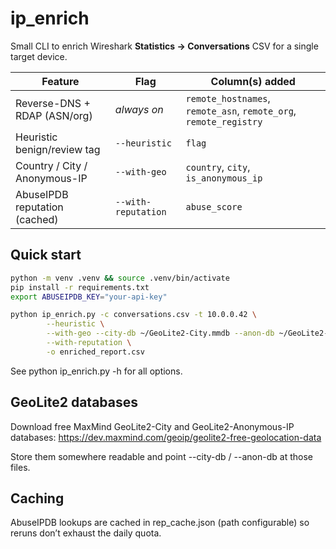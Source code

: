 # ip_enrich

Small CLI to enrich Wireshark **Statistics → Conversations** CSV for a single target
device.

| Feature | Flag | Column(s) added |
|---------|------|-----------------|
|Reverse-DNS + RDAP (ASN/org) | _always on_ | `remote_hostnames`, `remote_asn`, `remote_org`, `remote_registry` |
|Heuristic benign/review tag | `--heuristic` | `flag` |
|Country / City / Anonymous-IP | `--with-geo` | `country`, `city`, `is_anonymous_ip` |
|AbuseIPDB reputation (cached) | `--with-reputation` | `abuse_score` |

## Quick start

```bash
python -m venv .venv && source .venv/bin/activate
pip install -r requirements.txt
export ABUSEIPDB_KEY="your-api-key"

python ip_enrich.py -c conversations.csv -t 10.0.0.42 \
        --heuristic \
        --with-geo --city-db ~/GeoLite2-City.mmdb --anon-db ~/GeoLite2-Anonymous-IP.mmdb \
        --with-reputation \
        -o enriched_report.csv
```

See python ip_enrich.py -h for all options.

## GeoLite2 databases
Download free MaxMind GeoLite2-City and GeoLite2-Anonymous-IP databases: https://dev.maxmind.com/geoip/geolite2-free-geolocation-data

Store them somewhere readable and point --city-db / --anon-db at those files.

## Caching
AbuseIPDB lookups are cached in rep_cache.json (path configurable) so reruns don’t exhaust the daily quota.
